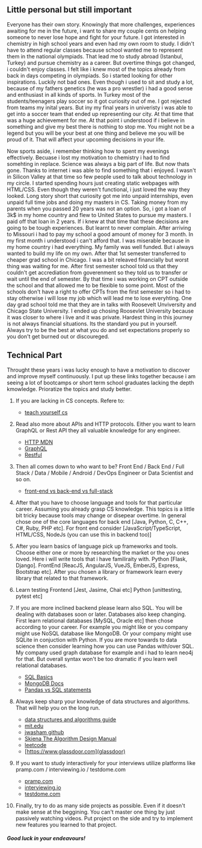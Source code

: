 ## Little personal but still important

Everyone has their own story. Knowingly that more challenges,
experiences awaiting for me in the future, i want to share my couple
cents on helping someone to never lose hope and fight for your future. I
got interested in chemistry in high school years and even had my own
room to study. I didn't have to attend regular classes because school
wanted me to represent them in the national olympiads. That lead me to
study abroad (Istanbul, Turkey) and pursue chemistry as a career. But
overtime things got changed, i couldn't enjoy classes. I felt like i
knew most of the topics already from back in days competing in
olympiads. So i started looking for other inspirations. Luckily not bad
ones. Even though i used to sit and study a lot, because of my fathers
genetics (he was a pro wrestler) i had a good sense and enthusiast in
all kinds of sports. In Turkey most of the students/teenagers play
soccer so it got curiosity out of me. I got rejected from teams my
inital years. But iny my final years in univeristy i was able to get
into a soccer team that ended up representing our city. At that time
that was a huge achievement for me. At that point i understood if i
believe in something and give my best there is nothing to stop me. You
might not be a legend but you will be your best at one thing and believe
me you will be proud of it. That will affect your upcoming decisions in
your life.

Now sports aside, i remember thinking how to spent my evenings
effectively. Becuase i lost my motivation to chemistry i had to find
somehting in replace. Science was always a big part of life. But now
thats gone. Thanks to internet i was able to find something that i
enjoyed. I wasn't in Silicon Valley at that time so few people used to
talk about technology in my circle. I started spending hours just
creating static webpages with HTML/CSS. Even though they weren't
functional, i just loved the way they looked. Long story short that
curiosity got me into unpaid internships, even unpaid full time jobs and
doing my masters in CS. Taking money from my parents when you passed 20
years was not an option. So, i got a loan of 3k\$ in my home country and
flew to United States to pursue my masters. I paid off that loan in 2
years. If i knew at that time that these decisions are going to be tough
experiences. But learnt to never complain. After arriving to Missouri i
had to pay my school a good amount of money for 3 month. In my first
month i understood i can't afford that. I was miserable because in my
home country i had everything. My family was well funded. But i always
wanted to build my life on my own. After that 1st semester transferred
to cheaper grad school in Chicago. I was a bit releaved financially but
worst thing was waiting for me. After first semester school told us that
they couldn't get accrediation from goverenment so they told us to
transfer or wait until the end of semester. By that time i was working
on CPT outside the school and that allowed me to be flexible to some
point. Most of the schools don't have a right to offer CPTs from the
first semester so i had to stay otherwise i will lose my job which will
lead me to lose everyhting. One day grad school told me that they are in
talks with Roosevelt Unviversity and Chicago State University. I ended
up chosing Roosevlet University because it was closer to where i live
and it was private. Hardest thing in this journey is not always
financial situations. Its the standard you put in yourself. Always try
to be the best at what you do and set expectations properly so you don't
get burned out or discoureged.

## Technical Part

Throught these years i was lucky enough to have a motivation to discover
and improve myself continuously. I put up these links together because i
am seeing a lot of bootcamps or short term school graduates lacking the
depth kmowledge. Prioratize the topics and study better.

1. If you are lacking in CS concepts. Refere to:

   - [teach yourself cs](https://teachyourselfcs.com/?fbclid=IwAR1uoQtwyofWos9BpDtIfOQKcq9vKx8uc4ae6neNLcT-dTFp3-jIUElq6wg#algorithms)

2. Read also more about APIs and HTTP protocols. Either you want to
   learn GraphQL or Rest API they all valuable knowledge for any engineer.

   - [HTTP MDN](https://developer.mozilla.org/en-US/docs/Web/HTTP/Overview)
   - [GraphQL](https://graphql.org/learn/)
   - [Restful](https://restfulapi.net/)

3. Then all comes down to who want to be? Front End / Back End / Full
   Stack / Data / Mobile / Android / DevOps Engineer or Data Scientist and
   so on.

   - [front-end vs back-end vs full-stack](https://medium.com/level-up-web/front-end-vs-back-end-vs-full-stack-development-78267f545121)

4. After that you have to choose language and tools for that particular
   career. Assuming you already grasp CS knowledge. This topics is a little
   bit tricky because tools may change or disepear overtime. In general
   chose one of the core languages for back end [Java, Python, C, C++, C#,
   Ruby, PHP etc]. For front end consider [JavaScript/TypeScript, HTML/CSS,
   NodeJs (you can use this in backend too)]

5. After you learn basics of language pick up frameworks and tools.
   Choose either one or more by researching the market or the you ones
   loved. Here i will write tools that i have familiraity with. Python
   [Flask, Django]. FrontEnd [ReacJS, AngularJS, VueJS, EmberJS, Express,
   Bootstrap etc]. After you chosen a library or framework learn every
   library that related to that framework.

6. Learn testing Frontend [Jest, Jasime, Chai etc] Python [unittesting,
   pytest etc]

7. If you are more inclined backend please learn also SQL. You will be
   dealing with databases soon or later. Databases also keep changing.
   First learn relational databases [MySQL, Oracle etc] then chose
   according to your career. For example you might like or you company
   might use NoSQL database like MongoDB. Or your company might use SQLite
   in conjuction with Python. If you are more towards to data science then
   consider learning how you can use Pandas with/over SQL. My company used
   graph database for example and i had to learn neo4j for that. But
   overall syntax won't be too dramatic if you learn well relational
   databases.

   - [SQL Basics](https://www.w3schools.com/sql/)
   - [MongoDB Docs](https://docs.mongodb.com/)
   - [Pandas vs SQL statements](https://medium.com/jbennetcodes/how-to-rewrite-your-sql-queries-in-pandas-and-more-149d341fc53e)

8. Always keep sharp your knowledge of data structures and algorithms.
   That will help you on the long run.

   - [data structures and algorithms guide](https://www.interviewcake.com/data-structures-and-algorithms-guide?utm_source=triplebyte)
   - [mit.edu](https://ocw.mit.edu/courses/electrical-engineering-and-computer-science/6-006-introduction-to-algorithms-fall-2011/lecture-videos/)
   - [jwasham github](https://github.com/jwasham/coding-interview-university#data-structures)
   - [Skiena The Algorithm Design Manual](http://mimoza.marmara.edu.tr/~msakalli/cse706_12/SkienaTheAlgorithmDesignManual.pdf)
   - [leetcode](https://leetcode.com/)
   - [https://www.glassdoor.com](glassdoor)

9. If you want to study interactively for your interviews utilize
   platforms like pramp.com / interviewing.io / testdome.com

   - [pramp.com](https://www.pramp.com)
   - [interviewing.io](https://interviewing.io/)
   - [testdome.com](https://www.testdome.com)

10. Finally, try to do as many side projects as possible. Even if it
    doesn't make sense at the beggining. You can't master one thing by just
    passively watching videos. Put project on the side and try to implement
    new features you learned to that project.

##### Good luck in your endeavours!

